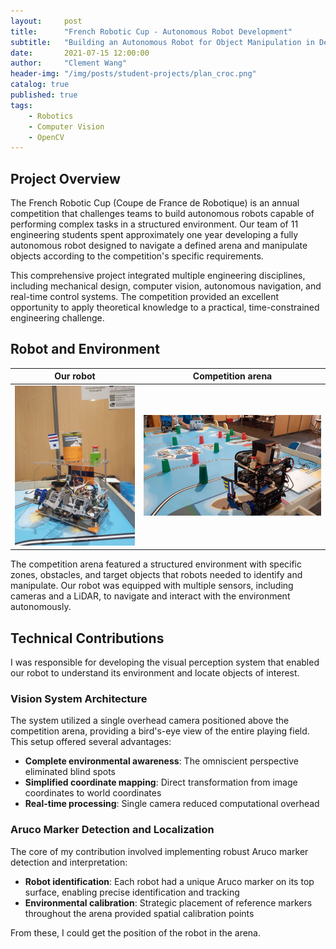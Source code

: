 ```yaml
---
layout:     post
title:      "French Robotic Cup - Autonomous Robot Development"
subtitle:   "Building an Autonomous Robot for Object Manipulation in Defined Environment"
date:       2021-07-15 12:00:00
author:     "Clement Wang"
header-img: "/img/posts/student-projects/plan_croc.png"
catalog: true
published: true
tags:
    - Robotics
    - Computer Vision
    - OpenCV
---
```



## Project Overview

The French Robotic Cup (Coupe de France de Robotique) is an annual competition that challenges teams to build autonomous robots capable of performing complex tasks in a structured environment. Our team of 11 engineering students spent approximately one year developing a fully autonomous robot designed to navigate a defined arena and manipulate objects according to the competition's specific requirements.

This comprehensive project integrated multiple engineering disciplines, including mechanical design, computer vision, autonomous navigation, and real-time control systems. The competition provided an excellent opportunity to apply theoretical knowledge to a practical, time-constrained engineering challenge.

## Robot and Environment

Our robot           | Competition arena
:-------------------------:|:-------------------------:
![Photo of our robot](/img/posts/student-projects/croc_1.jpg)  |  ![Photo of the playground](/img/posts/student-projects/croc_2.jpg)

The competition arena featured a structured environment with specific zones, obstacles, and target objects that robots needed to identify and manipulate. Our robot was equipped with multiple sensors, including cameras and a LiDAR, to navigate and interact with the environment autonomously.

## Technical Contributions

I was responsible for developing the visual perception system that enabled our robot to understand its environment and locate objects of interest.

### Vision System Architecture

The system utilized a single overhead camera positioned above the competition arena, providing a bird's-eye view of the entire playing field. This setup offered several advantages:
- **Complete environmental awareness**: The omniscient perspective eliminated blind spots
- **Simplified coordinate mapping**: Direct transformation from image coordinates to world coordinates
- **Real-time processing**: Single camera reduced computational overhead

### Aruco Marker Detection and Localization

The core of my contribution involved implementing robust Aruco marker detection and interpretation:

- **Robot identification**: Each robot had a unique Aruco marker on its top surface, enabling precise identification and tracking
- **Environmental calibration**: Strategic placement of reference markers throughout the arena provided spatial calibration points

From these, I could get the position of the robot in the arena.

